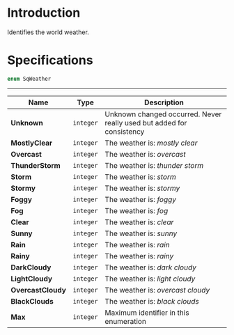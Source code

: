 # Introduction

Identifies the world weather.

# Specifications

```js
enum SqWeather
```

----

| Name | Type | Description |
|---|---|---|
| **Unknown** | `integer` | Unknown changed occurred. Never really used but added for consistency |
| **MostlyClear** | `integer` | The weather is: *mostly clear*
| **Overcast** | `integer` | The weather is: *overcast*
| **ThunderStorm** | `integer` | The weather is: *thunder storm*
| **Storm** | `integer` | The weather is: *storm*
| **Stormy** | `integer` | The weather is: *stormy*
| **Foggy** | `integer` | The weather is: *foggy*
| **Fog** | `integer` | The weather is: *fog*
| **Clear** | `integer` | The weather is: *clear*
| **Sunny** | `integer` | The weather is: *sunny*
| **Rain** | `integer` | The weather is: *rain*
| **Rainy** | `integer` | The weather is: *rainy*
| **DarkCloudy** | `integer` | The weather is: *dark cloudy*
| **LightCloudy** | `integer` | The weather is: *light cloudy*
| **OvercastCloudy** | `integer` | The weather is: *overcast cloudy*
| **BlackClouds** | `integer` | The weather is: *black clouds*
| **Max** | `integer` | Maximum identifier in this enumeration |
